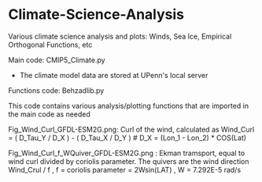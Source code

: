 # Climate-Science-Analysis
Various climate science analysis and plots: Winds, Sea Ice, Empirical Orthogonal Functions, etc

Main code: CMIP5_Climate.py


* The climate model data are stored at UPenn's local server

Functions code: Behzadlib.py

This code contains various analysis/plotting functions that are imported in the main code as needed



Fig_Wind_Curl_GFDL-ESM2G.png: Curl of the wind, calculated as
Wind_Curl = ( D_Tau_Y / D_X ) - ( D_Tau_X / D_Y ) # D_X = (Lon_1 - Lon_2) * COS(Lat)

Fig_Wind_Curl_f_WQuiver_GFDL-ESM2G.png : Ekman tramsport, equal to wind curl divided by coriolis parameter. The quivers are the wind direction
 Wind_Crul / f , f = coriolis parameter = 2Wsin(LAT) , W = 7.292E-5 rad/s



